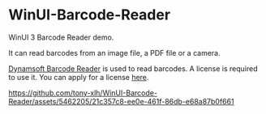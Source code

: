 # WinUI-Barcode-Reader

WinUI 3 Barcode Reader demo.

It can read barcodes from an image file, a PDF file or a camera.

[Dynamsoft Barcode Reader](https://www.dynamsoft.com/barcode-reader/overview/) is used to read barcodes. A license is required to use it. You can apply for a license [here](https://www.dynamsoft.com/customer/license/trialLicense?product=dbr).



https://github.com/tony-xlh/WinUI-Barcode-Reader/assets/5462205/21c357c8-ee0e-461f-86db-e68a87b0f661


